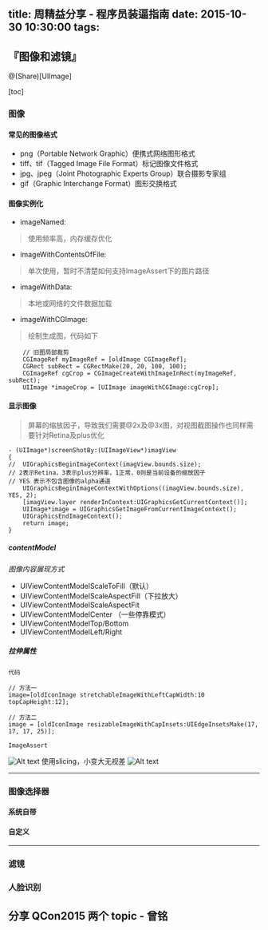 title: 周精益分享 - 程序员装逼指南
date: 2015-10-30  10:30:00
tags:
---

## 『图像和滤镜』

@(Share)[UIImage]

[toc]

### 图像
#### 常见的图像格式
- png（Portable Network Graphic）便携式网络图形格式
- tiff、tif（Tagged Image File Format）标记图像文件格式
- jpg、jpeg（Joint Photographic Experts Group）联合摄影专家组
- gif（Graphic Interchange Format）图形交换格式

#### 图像实例化
- imageNamed:
> 使用频率高，内存缓存优化

- imageWithContentsOfFile:
> 单次使用，暂时不清楚如何支持ImageAssert下的图片路径

- imageWithData:
> 本地或网络的文件数据加载

- imageWithCGImage:
> 绘制生成图，代码如下

```
	// 旧图局部裁剪
    CGImageRef myImageRef = [oldImage CGImageRef];
    CGRect subRect = CGRectMake(20, 20, 100, 100);
    CGImageRef cgCrop = CGImageCreateWithImageInRect(myImageRef, subRect);
    UIImage *imageCrop = [UIImage imageWithCGImage:cgCrop];
```

#### 显示图像
> 屏幕的缩放因子，导致我们需要@2x及@3x图，对视图截图操作也同样需要针对Retina及plus优化
```
- (UIImage*)screenShotBy:(UIImageView*)imagView
{
//  UIGraphicsBeginImageContext(imagView.bounds.size);
// 2表示Retina，3表示plus分辨率，1正常，0则是当前设备的缩放因子
// YES 表示不包含图像的alpha通道
	UIGraphicsBeginImageContextWithOptions((imagView.bounds.size), YES, 2);
	[imagView.layer renderInContext:UIGraphicsGetCurrentContext()];
	UIImage*image = UIGraphicsGetImageFromCurrentImageContext();
	UIGraphicsEndImageContext();
	return image;
}
```
##### contentModel

*图像内容展现方式*

- UIViewContentModelScaleToFill（默认）
- UIViewContentModelScaleAspectFill（下拉放大）
- UIViewContentModelScaleAspectFit
- UIViewContentModelCenter （一些停靠模式）
- UIViewContentModelTop/Bottom
- UIViewContentModelLeft/Right

##### 拉伸属性
`代码`
```
// 方法一
image=[oldIconImage stretchableImageWithLeftCapWidth:10 topCapHeight:12];

// 方法二
image = [oldIconImage resizableImageWithCapInsets:UIEdgeInsetsMake(17, 17, 17, 25)];
```
`ImageAssert`

![Alt text](./1446137205500.png)
使用slicing，小变大无视差
![Alt text](./1446137161636.png)

---
### 图像选择器

#### 系统自带

#### 自定义

---
### 滤镜

### 人脸识别

## 分享 QCon2015 两个 topic - 曾铭

